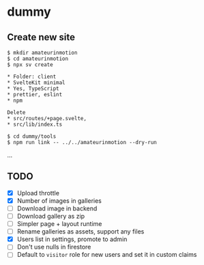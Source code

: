 # dummy

## Create new site

```
$ mkdir amateurinmotion
$ cd amateurinmotion
$ npx sv create
```

```
* Folder: client
* SvelteKit minimal
* Yes, TypeScript
* prettier, eslint
* npm
```

```
Delete
* src/routes/+page.svelte,
* src/lib/index.ts
```

```
$ cd dummy/tools
$ npm run link -- ../../amateurinmotion --dry-run
```

…

## TODO

- [x] Upload throttle
- [x] Number of images in galleries
- [ ] Download image in backend
- [ ] Download gallery as zip
- [ ] Simpler page + layout runtime
- [ ] Rename galleries as assets, support any files
- [x] Users list in settings, promote to admin
- [ ] Don't use nulls in firestore
- [ ] Default to `visitor` role for new users and set it in custom claims
